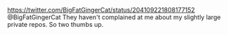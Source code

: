https://twitter.com/BigFatGingerCat/status/204109221808177152 @BigFatGingerCat They haven't complained at me about my slightly large private repos. So two thumbs up.